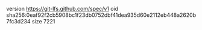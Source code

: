 version https://git-lfs.github.com/spec/v1
oid sha256:0eaf92f2cb5908bc1f23db0752dbf41dea935d60e2112eb448a2620b7fc3d234
size 7221
